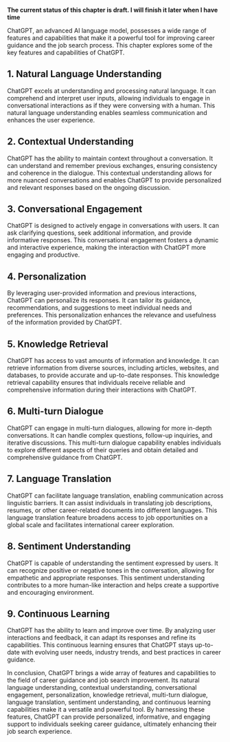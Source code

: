 **The current status of this chapter is draft. I will finish it later when I have time**

ChatGPT, an advanced AI language model, possesses a wide range of features and capabilities that make it a powerful tool for improving career guidance and the job search process. This chapter explores some of the key features and capabilities of ChatGPT.

**1. Natural Language Understanding**
-------------------------------------

ChatGPT excels at understanding and processing natural language. It can comprehend and interpret user inputs, allowing individuals to engage in conversational interactions as if they were conversing with a human. This natural language understanding enables seamless communication and enhances the user experience.

**2. Contextual Understanding**
-------------------------------

ChatGPT has the ability to maintain context throughout a conversation. It can understand and remember previous exchanges, ensuring consistency and coherence in the dialogue. This contextual understanding allows for more nuanced conversations and enables ChatGPT to provide personalized and relevant responses based on the ongoing discussion.

**3. Conversational Engagement**
--------------------------------

ChatGPT is designed to actively engage in conversations with users. It can ask clarifying questions, seek additional information, and provide informative responses. This conversational engagement fosters a dynamic and interactive experience, making the interaction with ChatGPT more engaging and productive.

**4. Personalization**
----------------------

By leveraging user-provided information and previous interactions, ChatGPT can personalize its responses. It can tailor its guidance, recommendations, and suggestions to meet individual needs and preferences. This personalization enhances the relevance and usefulness of the information provided by ChatGPT.

**5. Knowledge Retrieval**
--------------------------

ChatGPT has access to vast amounts of information and knowledge. It can retrieve information from diverse sources, including articles, websites, and databases, to provide accurate and up-to-date responses. This knowledge retrieval capability ensures that individuals receive reliable and comprehensive information during their interactions with ChatGPT.

**6. Multi-turn Dialogue**
--------------------------

ChatGPT can engage in multi-turn dialogues, allowing for more in-depth conversations. It can handle complex questions, follow-up inquiries, and iterative discussions. This multi-turn dialogue capability enables individuals to explore different aspects of their queries and obtain detailed and comprehensive guidance from ChatGPT.

**7. Language Translation**
---------------------------

ChatGPT can facilitate language translation, enabling communication across linguistic barriers. It can assist individuals in translating job descriptions, resumes, or other career-related documents into different languages. This language translation feature broadens access to job opportunities on a global scale and facilitates international career exploration.

**8. Sentiment Understanding**
------------------------------

ChatGPT is capable of understanding the sentiment expressed by users. It can recognize positive or negative tones in the conversation, allowing for empathetic and appropriate responses. This sentiment understanding contributes to a more human-like interaction and helps create a supportive and encouraging environment.

**9. Continuous Learning**
--------------------------

ChatGPT has the ability to learn and improve over time. By analyzing user interactions and feedback, it can adapt its responses and refine its capabilities. This continuous learning ensures that ChatGPT stays up-to-date with evolving user needs, industry trends, and best practices in career guidance.

In conclusion, ChatGPT brings a wide array of features and capabilities to the field of career guidance and job search improvement. Its natural language understanding, contextual understanding, conversational engagement, personalization, knowledge retrieval, multi-turn dialogue, language translation, sentiment understanding, and continuous learning capabilities make it a versatile and powerful tool. By harnessing these features, ChatGPT can provide personalized, informative, and engaging support to individuals seeking career guidance, ultimately enhancing their job search experience.
